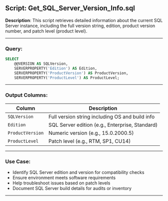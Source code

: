 ## Script: Get_SQL_Server_Version_Info.sql

**Description**:
This script retrieves detailed information about the current SQL Server instance, including the full version string, edition, product version number, and patch level (product level).

---

### Query:
```sql
SELECT 
    @@VERSION AS SQLVersion,
    SERVERPROPERTY('Edition') AS Edition,
    SERVERPROPERTY('ProductVersion') AS ProductVersion,
    SERVERPROPERTY('ProductLevel') AS ProductLevel;
```

---

### Output Columns:

| Column           | Description                                        |
|------------------|----------------------------------------------------|
| `SQLVersion`     | Full version string including OS and build info    |
| `Edition`        | SQL Server edition (e.g., Enterprise, Standard)    |
| `ProductVersion` | Numeric version (e.g., 15.0.2000.5)                |
| `ProductLevel`   | Patch level (e.g., RTM, SP1, CU14)                 |

---

### Use Case:
- Identify SQL Server edition and version for compatibility checks
- Ensure environment meets software requirements
- Help troubleshoot issues based on patch levels
- Document SQL Server build details for audits or inventory

---



